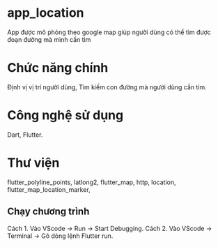 # app_location
App được mô phỏng theo google map giúp người dùng có thể tìm được đoạn đường mà mình cần tìm
# Chức năng chính
Định vị vị trí người dùng, 
Tìm kiếm con đường mà người dùng cần tìm.
# Công nghệ sử dụng
Dart, Flutter.
# Thư viện
flutter_polyline_points,
 latlong2,
 flutter_map,
 http,
 location,
 flutter_map_location_marker,
## Chạy chương trình
Cách 1. Vào VScode -> Run -> Start Debugging.
Cách 2. Vào VScode -> Terminal -> Gõ dòng lệnh Flutter run.
